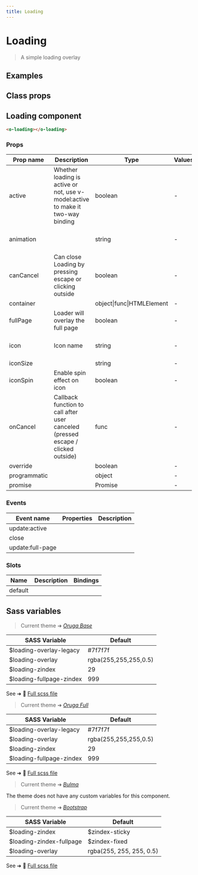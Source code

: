 ```yaml
---
title: Loading
---
```


# Loading

<div class="vp-doc">

> A simple loading overlay

<Carbon />
</div>

<div class="vp-example">

## Examples

<example-loading />

</div>
<div class="vp-example">

## Class props

<inspector-loading-viewer />

</div>

<div class="vp-doc">

## Loading component

```html
<o-loading></o-loading>
```

### Props

| Prop name    | Description                                                                      | Type                      | Values | Default                                                                                                                                              |
| ------------ | -------------------------------------------------------------------------------- | ------------------------- | ------ | ---------------------------------------------------------------------------------------------------------------------------------------------------- |
| active       | Whether loading is active or not, use v-model:active to make it two-way binding  | boolean                   | -      |                                                                                                                                                      |
| animation    |                                                                                  | string                    | -      | <div><small>From <b>config</b>:</small></div><code style='white-space: nowrap; padding: 0;'> loading: {<br>&nbsp;&nbsp;animation: 'fade'<br>}</code> |
| canCancel    | Can close Loading by pressing escape or clicking outside                         | boolean                   | -      | false                                                                                                                                                |
| container    |                                                                                  | object\|func\|HTMLElement | -      |                                                                                                                                                      |
| fullPage     | Loader will overlay the full page                                                | boolean                   | -      | true                                                                                                                                                 |
| icon         | Icon name                                                                        | string                    | -      | <div><small>From <b>config</b>:</small></div><code style='white-space: nowrap; padding: 0;'> loading: {<br>&nbsp;&nbsp;icon: 'loading'<br>}</code>   |
| iconSize     |                                                                                  | string                    | -      | 'medium'                                                                                                                                             |
| iconSpin     | Enable spin effect on icon                                                       | boolean                   | -      | true                                                                                                                                                 |
| onCancel     | Callback function to call after user canceled (pressed escape / clicked outside) | func                      | -      | Default function (see source code)                                                                                                                   |
| override     |                                                                                  | boolean                   | -      |                                                                                                                                                      |
| programmatic |                                                                                  | object                    | -      |                                                                                                                                                      |
| promise      |                                                                                  | Promise                   | -      |                                                                                                                                                      |

### Events

| Event name       | Properties | Description |
| ---------------- | ---------- | ----------- |
| update:active    |            |
| close            |            |
| update:full-page |            |

### Slots

| Name    | Description | Bindings |
| ------- | ----------- | -------- |
| default |             |          |

</div>

<div class="vp-doc">

## Sass variables

<div class="theme-orugabase">

> Current theme ➜ _[Oruga Base](https://github.com/oruga-ui/oruga)_

| SASS Variable            | Default               |
| ------------------------ | --------------------- |
| $loading-overlay-legacy  | #7f7f7f               |
| $loading-overlay         | rgba(255,255,255,0.5) |
| $loading-zindex          | 29                    |
| $loading-fullpage-zindex | 999                   |

See ➜ 📄 [Full scss file](https://github.com/oruga-ui/theme-oruga/tree/main/src/assets/scss/components/_loading.scss)

</div><div class="theme-orugafull">

> Current theme ➜ _[Oruga Full](https://github.com/oruga-ui/oruga)_

| SASS Variable            | Default               |
| ------------------------ | --------------------- |
| $loading-overlay-legacy  | #7f7f7f               |
| $loading-overlay         | rgba(255,255,255,0.5) |
| $loading-zindex          | 29                    |
| $loading-fullpage-zindex | 999                   |

See ➜ 📄 [Full scss file](https://github.com/oruga-ui/theme-oruga/tree/main/src/assets/scss/components/_loading.scss)

</div><div class="theme-bulma">

> Current theme ➜ _[Bulma](https://github.com/oruga-ui/theme-bulma)_

<p>The theme does not have any custom variables for this component.</p>
</div><div class="theme-bootstrap">

> Current theme ➜ _[Bootstrap](https://github.com/oruga-ui/theme-bootstrap)_

| SASS Variable            | Default                  |
| ------------------------ | ------------------------ |
| $loading-zindex          | $zindex-sticky           |
| $loading-zindex-fullpage | $zindex-fixed            |
| $loading-overlay         | rgba(255, 255, 255, 0.5) |

See ➜ 📄 [Full scss file](https://github.com/oruga-ui/theme-bootstrap/tree/main/src/assets/scss/components/_loading.scss)

</div>

</div>
